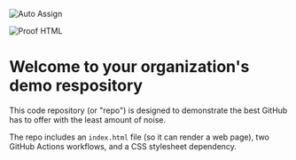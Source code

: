 ![Auto Assign](https://github.com/OpenWardrobe/demo-repository/actions/workflows/auto-assign.yml/badge.svg)

![Proof HTML](https://github.com/OpenWardrobe/demo-repository/actions/workflows/proof-html.yml/badge.svg)

# Welcome to your organization's demo respository
This code repository (or "repo") is designed to demonstrate the best GitHub has to offer with the least amount of noise.

The repo includes an `index.html` file (so it can render a web page), two GitHub Actions workflows, and a CSS stylesheet dependency.
